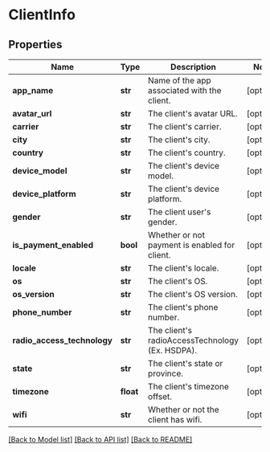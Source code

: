 # ClientInfo

## Properties
Name | Type | Description | Notes
------------ | ------------- | ------------- | -------------
**app_name** | **str** | Name of the app associated with the client. | [optional] 
**avatar_url** | **str** | The client&#39;s avatar URL. | [optional] 
**carrier** | **str** | The client&#39;s carrier. | [optional] 
**city** | **str** | The client&#39;s city. | [optional] 
**country** | **str** | The client&#39;s country. | [optional] 
**device_model** | **str** | The client&#39;s device model. | [optional] 
**device_platform** | **str** | The client&#39;s device platform. | [optional] 
**gender** | **str** | The client user&#39;s gender. | [optional] 
**is_payment_enabled** | **bool** | Whether or not payment is enabled for client. | [optional] 
**locale** | **str** | The client&#39;s locale. | [optional] 
**os** | **str** | The client&#39;s OS. | [optional] 
**os_version** | **str** | The client&#39;s OS version. | [optional] 
**phone_number** | **str** | The client&#39;s phone number. | [optional] 
**radio_access_technology** | **str** | The client&#39;s radioAccessTechnology (Ex. HSDPA). | [optional] 
**state** | **str** | The client&#39;s state or province. | [optional] 
**timezone** | **float** | The client&#39;s timezone offset. | [optional] 
**wifi** | **str** | Whether or not the client has wifi. | [optional] 

[[Back to Model list]](../README.md#documentation-for-models) [[Back to API list]](../README.md#documentation-for-api-endpoints) [[Back to README]](../README.md)



